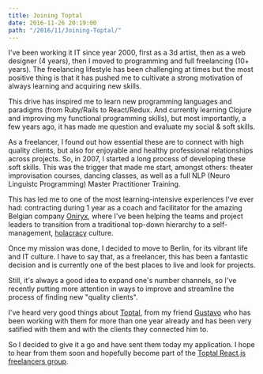 ```yaml
---
title: Joining Toptal
date: 2016-11-26 20:19:00
path: "/2016/11/Joining-Toptal/"
---
```


I've been working it IT since year 2000, first as a 3d artist, then as a web designer (4 years), then I moved to programming and full freelancing (10+ years). The freelancing lifestyle has been challenging at times but the most positive thing is that it has pushed me to cultivate a strong motivation of always learning and acquiring new skills. 

This drive has inspired me to learn new programming languages and paradigms (from Ruby/Rails to React/Redux. And currently learning Clojure and improving my functional programming skills), but most importantly, a few years ago, it has made me question and evaluate my social & soft skills.

As a freelancer, I found out how essential these are to connect with high quality clients, but also for enjoyable and healthy professional relationships across projects. So, in 2007, I started a long process of developing these soft skills. This was the trigger that made me start, amongst others: theater improvisation courses, dancing classes, as well as a full NLP (Neuro Linguistc Programming) Master Practitioner Training.

This has led me to one of the most learning-intensive experiences I've ever had: contracting during 1 year as a coach and facilitator for the amazing Belgian company [Oniryx](http://www.oniryx.be), where I've been helping the teams and project leaders to transition from a traditional top-down hierarchy to a self-management, [holacracy](http://www.holacracy.org/) culture.

Once my mission was done, I decided to move to Berlin, for its vibrant life and IT culture.  I have to say that, as a freelancer, this has been a fantastic decision and is currently one of the best places to live and look for projects. 

Still, it's always a good idea to expand one's number channels, so I've recently putting more attention in ways to improve and streamline the process of finding new "quality clients".

I've heard very good things about [Toptal](https://www.toptal.com/), from my friend [Gustavo](https://www.linkedin.com/in/gustavocguimaraes) who has been working with them for more than one year already and has been very satified with them and with the clients they connected him to.

So I decided to give it a go and have sent them today my application. I hope to hear from them soon and hopefully become part of the [Toptal React.js freelancers group](https://www.toptal.com/react).
